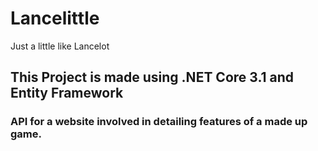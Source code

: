 # Lancelittle

Just a little like Lancelot

## This Project is made using .NET Core 3.1 and Entity Framework

### API for a website involved in detailing features of a made up game.
